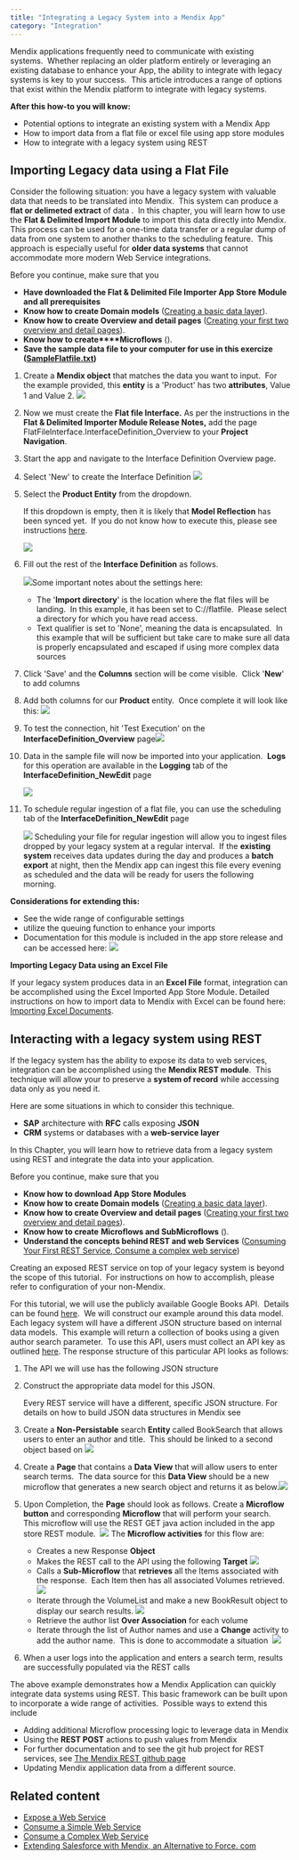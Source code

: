 ```yaml
---
title: "Integrating a Legacy System into a Mendix App"
category: "Integration"
---
```


Mendix applications frequently need to communicate with existing systems.  Whether replacing an older platform entirely or leveraging an existing database to enhance your App, the ability to integrate with legacy systems is key to your success.  This article introduces a range of options that exist within the Mendix platform to integrate with legacy systems.

**After this how-to you will know:**

*   Potential options to integrate an existing system with a Mendix App
*   How to import data from a flat file or excel file using app store modules
*   How to integrate with a legacy system using REST

## Importing Legacy data using a Flat File

Consider the following situation: you have a legacy system with valuable data that needs to be translated into Mendix.  This system can produce a **flat or delimeted extract** of data .  In this chapter, you will learn how to use the **Flat & Delimited Import Module** to import this data directly into Mendix.  This process can be used for a one-time data transfer or a regular dump of data from one system to another thanks to the scheduling feature.  This approach is especially useful for **older data systems** that cannot accommodate more modern Web Service integrations.

Before you continue, make sure that you

*   **Have downloaded the Flat & Delimited File Importer App Store Module and all prerequisites**
*   **Know how to create Domain models** ([Creating a basic data layer](creating-a-basic-data-layer)).
*   **Know how to create Overview and detail pages** ([Creating your first two overview and detail pages](creating-your-first-two-overview-and-detail-pages)).
*   **Know how to create****Microflows** ().
*   **Save the sample data file to your computer for use in this exercize ([SampleFlatfile.txt](attachments/12878647/13402303.txt))**

1.  Create a **Mendix object** that matches the data you want to input.  For the example provided, this **entity** is a 'Product' has two **attributes**, Value 1 and Value 2.
    ![](attachments/12878647/13402292.png)
2.  Now we must create the **Flat file Interface.** As per the instructions in the **Flat & Delimited Importer Module Release Notes,** add the page FlatFileInterface.InterfaceDefinition_Overview to your **Project Navigation**.
3.  Start the app and navigate to the Interface Definition Overview page.
4.  Select 'New' to create the Interface Definition
    [![](attachments/12878647/13402297.png)](importing-excel-documents)
5. Select the **Product Entity** from the dropdown. 

    If this dropdown is empty, then it is likely that **Model Reflection** has been synced yet.  If you do not know how to execute this, please see instructions [here](importing-excel-documents).

    ![](attachments/12878647/13402300.png)

6. Fill out the rest of the **Interface Definition** as follows.

    ![](attachments/12878647/13402299.png)Some important notes about the settings here:

    *   The '**Import directory**' is the location where the flat files will be landing.  In this example, it has been set to C://flatfile.  Please select a directory for which you have read access.
    *   Text qualifier is set to 'None', meaning the data is encapsulated.  In this example that will be sufficient but take care to make sure all data is properly encapsulated and escaped if using more complex data sources
7. Click 'Save' and the **Columns** section will be come visible.  Click '**New**' to add columns
8. Add both columns for our **Product** entity.  Once complete it will look like this:
    ![](attachments/12878647/13402301.png)
9. To test the connection, hit 'Test Execution' on the **InterfaceDefinition_Overview** page![](attachments/12878647/13402302.png)
10. Data in the sample file will now be imported into your application.  **Logs** for this operation are available in the **Logging** tab of the **InterfaceDefinition_NewEdit** page

    ![](attachments/12878647/13402304.png)

11. To schedule regular ingestion of a flat file, you can use the scheduling tab of the **InterfaceDefinition_NewEdit** page

    ![](attachments/12878647/13402305.png)
    Scheduling your file for regular ingestion will allow you to ingest files dropped by your legacy system at a regular interval.  If the **existing system** receives data updates during the day and produces a **batch export** at night, then the Mendix app can ingest this file every evening as scheduled and the data will be ready for users the following morning. 

**Considerations for extending this:**

*   See the wide range of configurable settings <Here>
*   utilize the queuing function to enhance your imports <Link>
*   Documentation for this module is included in the app store release and can be accessed here:
    ![](attachments/12878647/13402306.png)

**Importing Legacy Data using an Excel File**

If your legacy system produces data in an **Excel File** format, integration can be accomplished using the Excel Imported App Store Module. Detailed instructions on how to import data to Mendix with Excel can be found here: [Importing Excel Documents](importing-excel-documents).

## Interacting with a legacy system using REST

If the legacy system has the ability to expose its data to web services, integration can be accomplished using the **Mendix REST module**.  This technique will allow your to preserve a **system of record** while accessing data only as you need it. 

Here are some situations in which to consider this technique.

*   **SAP** architecture with **RFC** calls exposing **JSON**
*   **CRM** systems or databases with a **web-service layer**

In this Chapter, you will learn how to retrieve data from a legacy system using REST and integrate the data into your application.

Before you continue, make sure that you

*   **Know how to download App Store Modules**
*   **Know how to create Domain models** ([Creating a basic data layer](creating-a-basic-data-layer)).
*   **Know how to create Overview and detail pages** ([Creating your first two overview and detail pages](creating-your-first-two-overview-and-detail-pages)).
*   **Know how to create** **Microflows and SubMicroflows** ().
*   **Understand the concepts behind REST and web Services** ([Consuming Your First REST Service](http://www.mendix.com/blog/consuming-first-rest-service/)[, Consume a complex web service](consuming-a-complex-web-service))

Creating an exposed REST service on top of your legacy system is beyond the scope of this tutorial.  For instructions on how to accomplish, please refer to configuration of your non-Mendix.

For this tutorial, we will use the publicly available Google Books API.  Details can be found [here](https://developers.google.com/books/docs/v1/getting_started).  We will construct our example around this data model.  Each legacy system will have a different JSON structure based on internal data models.  This example will return a collection of books using a given author search parameter.  To use this API, users must collect an API key as outlined [here](https://developers.google.com/books/docs/v1/using?csw=1#APIKey). The response structure of this particular API looks as follows:

1. The API we will use has the following JSON structure
2. Construct the appropriate data model for this JSON.

    Every REST service will have a different, specific JSON structure. For details on how to build JSON data structures in Mendix see <here>

3. Create a **Non-Persistable** search **Entity** called BookSearch that allows users to enter an author and title.  This should be linked to a second object based on
    ![](attachments/12878647/13402335.png)
4. Create a **Page** that contains a **Data View** that will allow users to enter search terms.  The data source for this **Data View** should be a new microflow that generates a new search object and returns it as below.![](attachments/12878647/13402326.png)
5. Upon Completion, the **Page** should look as follows. Create a **Microflow button** and corresponding **Microflow** that will perform your search.  This microflow will use the REST GET java action included in the app store REST module. 
    ![](attachments/12878647/13402338.png)
    The **Microflow activities** for this flow are:

    * Creates a new Response **Object**
    * Makes the REST call to the API using the following **Target**
    ![](attachments/12878647/13402332.png)
    * Calls a **Sub-Microflow** that **retrieves** all the Items associated with the response.  Each Item then has all associated Volumes retrieved.
    ![](attachments/12878647/13402340.png)
    * Iterate through the VolumeList and make a new BookResult object to display our search results.
    ![](attachments/12878647/13402330.png)
    * Retrieve the author list **Over Association** for each volume 
    * Iterate through the list of Author names and use a **Change** activity to add the author name.  This is done to accommodate a situation 
    ![](attachments/12878647/13402331.png)

6. When a user logs into the application and enters a search term, results are successfully populated via the REST calls

The above example demonstrates how a Mendix Application can quickly integrate data systems using REST. This basic framework can be built upon to incorporate a wide range of activities.  Possible ways to extend this include

*   Adding additional Microflow processing logic to leverage data in Mendix
*   Using the **REST POST** actions to push values from Mendix
*   For further documentation and to see the git hub project for REST services, see [The Mendix REST github page](https://github.com/mendix/RestServices)
*   Updating Mendix application data from a different source.

## Related content

*   [Expose a Web Service](consuming-a-complex-web-service)
*   [Consume a Simple Web Service](consuming-a-simple-web-service)
*   [Consume a Complex Web Service](consuming-a-complex-web-service)
*   [Extending Salesforce with Mendix, an Alternative to Force. com](https://www.mendix.com/blog/extending-salesforce-mendix-alternative-force-com/)
